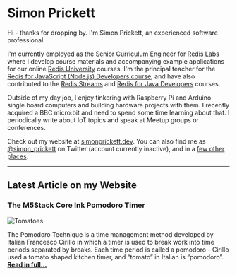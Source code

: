 # Simon Prickett

Hi - thanks for dropping by. I'm Simon Prickett, an experienced software professional.

I'm currently employed as the Senior Curriculum Engineer for [Redis Labs](https://redislabs.com) where I develop course materials and accompanying example applications for our online [Redis University](https://university.redislabs.com) courses. I'm the principal teacher for the [Redis for JavaScript (Node.js) Developers course](https://university.redislabs.com/courses/ru102js/), and have also contributed to the [Redis Streams](https://university.redislabs.com/courses/ru202/) and [Redis for Java Developers](https://university.redislabs.com/courses/ru102j/) courses.

Outside of my day job, I enjoy tinkering with Raspberry Pi and Arduino single board computers and building hardware projects with them. I recently acquired a BBC micro:bit and need to spend some time learning about that. I periodically write about IoT topics and speak at Meetup groups or conferences.

Check out my website at [simonprickett.dev](https://simonprickett.dev).  You can also find me as [@simon_prickett](https://twitter.com/simon_prickett) on Twitter (account currently inactive), and in a [few other places](https://simonprickett.dev/contact/).

---

## Latest Article on my Website

### The M5Stack Core Ink Pomodoro Timer

![Tomatoes](https://simonprickett.dev/assets/images/m5stack_pomodoro_main.jpg)

The Pomodoro Technique is a time management method developed by Italian Francesco Cirillo in which a timer is used to break work into time periods separated by breaks. Each time period is called a pomodoro - Cirillo used a tomato shaped kitchen timer, and “tomato” in Italian is “pomodoro”. **[Read in full...](https://simonprickett.dev/the-m5stack-core-ink-pomodoro-timer/)**
